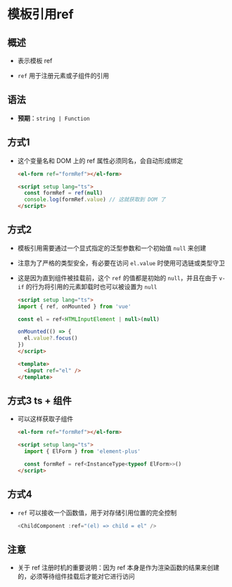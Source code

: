 # 模板引用ref

## 概述

+ 表示模板 ref

+ `ref` 用于注册元素或子组件的引用

## 语法

+ **预期**：`string | Function`

## 方式1

+ 这个变量名和 DOM 上的 ref 属性必须同名，会自动形成绑定

    ```html
    <el-form ref="formRef"></el-form>

    <script setup lang="ts">
      const formRef = ref(null)
      console.log(formRef.value) // 这就获取到 DOM 了
    </script>
    ```

## 方式2

+ 模板引用需要通过一个显式指定的泛型参数和一个初始值 `null` 来创建

+ 注意为了严格的类型安全，有必要在访问 `el.value` 时使用可选链或类型守卫
+ 这是因为直到组件被挂载前，这个 `ref` 的值都是初始的 `null`，并且在由于 `v-if` 的行为将引用的元素卸载时也可以被设置为 `null`

  ```html
  <script setup lang="ts">
  import { ref, onMounted } from 'vue'

  const el = ref<HTMLInputElement | null>(null)

  onMounted(() => {
    el.value?.focus()
  })
  </script>

  <template>
    <input ref="el" />
  </template>
  ```

## 方式3 ts + 组件

+ 可以这样获取子组件

  ```html
  <el-form ref="formRef"></el-form>

  <script setup lang="ts">
    import { ElForm } from 'element-plus'

    const formRef = ref<InstanceType<typeof ElForm>>()
  </script>
  ```

## 方式4

+ `ref` 可以接收一个函数值，用于对存储引用位置的完全控制

    ```js
    <ChildComponent :ref="(el) => child = el" />
    ```

## 注意

+ 关于 ref 注册时机的重要说明：因为 ref 本身是作为渲染函数的结果来创建的，必须等待组件挂载后才能对它进行访问
